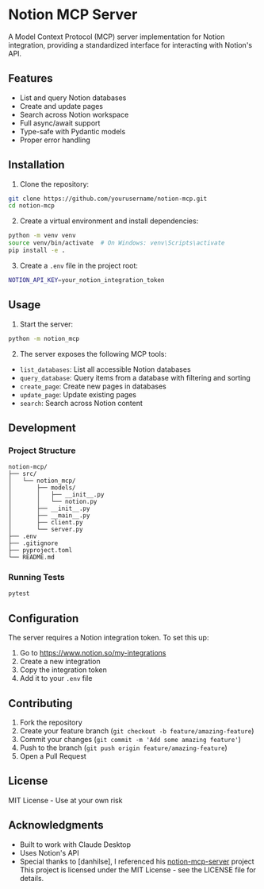 # Notion MCP Server

A Model Context Protocol (MCP) server implementation for Notion integration, providing a standardized interface for interacting with Notion's API.

## Features

- List and query Notion databases
- Create and update pages
- Search across Notion workspace
- Full async/await support
- Type-safe with Pydantic models
- Proper error handling

## Installation

1. Clone the repository:
```bash
git clone https://github.com/yourusername/notion-mcp.git
cd notion-mcp
```

2. Create a virtual environment and install dependencies:
```bash
python -m venv venv
source venv/bin/activate  # On Windows: venv\Scripts\activate
pip install -e .
```

3. Create a `.env` file in the project root:
```bash
NOTION_API_KEY=your_notion_integration_token
```

## Usage

1. Start the server:
```bash
python -m notion_mcp
```

2. The server exposes the following MCP tools:

- `list_databases`: List all accessible Notion databases
- `query_database`: Query items from a database with filtering and sorting
- `create_page`: Create new pages in databases
- `update_page`: Update existing pages
- `search`: Search across Notion content

## Development

### Project Structure

```
notion-mcp/
├── src/
│   └── notion_mcp/
│       ├── models/
│       │   ├── __init__.py
│       │   └── notion.py
│       ├── __init__.py
│       ├── __main__.py
│       ├── client.py
│       └── server.py
├── .env
├── .gitignore
├── pyproject.toml
└── README.md
```

### Running Tests

```bash
pytest
```

## Configuration

The server requires a Notion integration token. To set this up:

1. Go to https://www.notion.so/my-integrations
2. Create a new integration
3. Copy the integration token
4. Add it to your `.env` file

## Contributing

1. Fork the repository
2. Create your feature branch (`git checkout -b feature/amazing-feature`)
3. Commit your changes (`git commit -m 'Add some amazing feature'`)
4. Push to the branch (`git push origin feature/amazing-feature`)
5. Open a Pull Request

## License

MIT License - Use at your own risk

## Acknowledgments

- Built to work with Claude Desktop
- Uses Notion's API
- Special thanks to [danhilse], I referenced his [notion-mcp-server](https://github.com/danhilse/notion-mcp-server) project
This project is licensed under the MIT License - see the LICENSE file for details.
